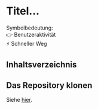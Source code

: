 # Titel...

Symbolbedeutung:<br />
👉 Benutzeraktivität<br />
⚡ Schneller Weg

## Inhaltsverzeichnis

## Das Repository klonen

Siehe [hier](./clone-this-repo_de.md).



